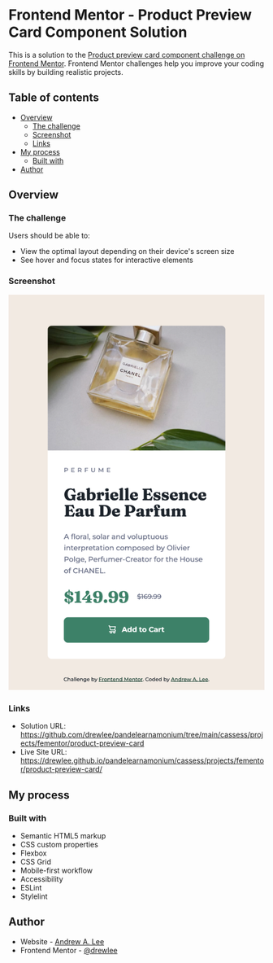 # Frontend Mentor - Product Preview Card Component Solution

This is a solution to the [Product preview card component challenge on Frontend Mentor](https://www.frontendmentor.io/challenges/product-preview-card-component-GO7UmttRfa). Frontend Mentor challenges help you improve your coding skills by building realistic projects.

## Table of contents

- [Overview](#overview)
  - [The challenge](#the-challenge)
  - [Screenshot](#screenshot)
  - [Links](#links)
- [My process](#my-process)
  - [Built with](#built-with)
- [Author](#author)

## Overview

### The challenge

Users should be able to:

- View the optimal layout depending on their device's screen size
- See hover and focus states for interactive elements

### Screenshot

![Product preview card component screenshot](./screenshot.png)

### Links

- Solution URL: https://github.com/drewlee/pandelearnamonium/tree/main/cassess/projects/fementor/product-preview-card
- Live Site URL: https://drewlee.github.io/pandelearnamonium/cassess/projects/fementor/product-preview-card/

## My process

### Built with

- Semantic HTML5 markup
- CSS custom properties
- Flexbox
- CSS Grid
- Mobile-first workflow
- Accessibility
- ESLint
- Stylelint

## Author

- Website - [Andrew A. Lee](https://github.com/drewlee)
- Frontend Mentor - [@drewlee](https://www.frontendmentor.io/profile/drewlee)
